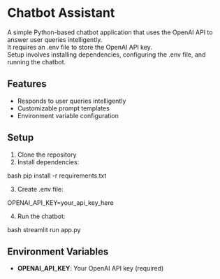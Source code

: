 # Chatbot Assistant

A simple Python-based chatbot application that uses the OpenAI API to answer user queries intelligently.  
It requires an .env file to store the OpenAI API key.  
Setup involves installing dependencies, configuring the .env file, and running the chatbot.

## Features
- Responds to user queries intelligently
- Customizable prompt templates
- Environment variable configuration

## Setup
1. Clone the repository
2. Install dependencies:  
   
bash
   pip install -r requirements.txt

3. Create .env file:  
   
OPENAI_API_KEY=your_api_key_here

4. Run the chatbot:  
   
bash
   streamlit run app.py


## Environment Variables
- **OPENAI_API_KEY**: Your OpenAI API key (required)
